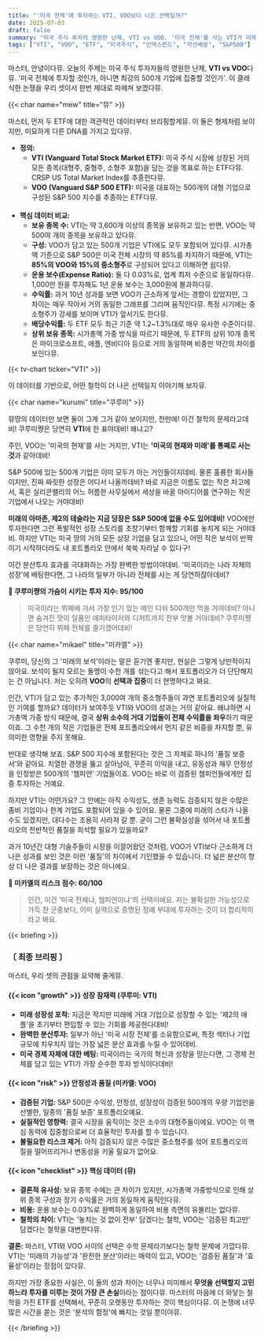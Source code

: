 ```yaml
---
title: "'미국 전체'에 투자하는 VTI, VOO보다 나은 선택일까?"
date: 2025-07-03
draft: false
summary: "미국 주식 투자의 영원한 난제, VTI vs VOO. '미국 전체'를 사는 VTI가 미래의 성장주를 포착할 수 있다는 쿠루미의 주장과, '검증된 500개 기업'에 집중하는 VOO가 더 효율적이라는 미카엘의 주장이 격돌합니다. 두 ETF의 미묘한 철학적 차이와 거의 동일한 성과 데이터를 통해 최고의 선택이 무엇인지 분석합니다."
tags: ["VTI", "VOO", "ETF", "미국주식", "인덱스펀드", "자산배분", "S&P500"]
---
```


<p>마스터, 안녕이다뮤. 오늘의 주제는 미국 주식 투자자들의 영원한 난제, <strong>VTI vs VOO</strong>다뮤. '미국 전체에 투자할 것인가, 아니면 최강의 500개 기업에 집중할 것인가'. 이 클래식한 논쟁을 우리 셋이서 한번 제대로 파헤쳐 보겠다뮤.</p>

{{< char name="mew" title="뮤" >}}
<p>마스터, 먼저 두 ETF에 대한 객관적인 데이터부터 브리핑할게뮤. 이 둘은 형제처럼 보이지만, 미묘하게 다른 DNA를 가지고 있다뮤.</p>
<ul>
    <li><strong>정의:</strong>
        <ul>
            <li><strong>VTI (Vanguard Total Stock Market ETF):</strong> 미국 주식 시장에 상장된 거의 모든 종목(대형주, 중형주, 소형주 포함)을 담는 것을 목표로 하는 ETF다뮤. CRSP US Total Market Index를 추종한다뮤.</li>
            <li><strong>VOO (Vanguard S&P 500 ETF):</strong> 미국을 대표하는 500개의 대형 기업으로 구성된 S&P 500 지수를 추종하는 ETF다뮤.</li>
        </ul>
    </li><br>
    <li><strong>핵심 데이터 비교:</strong>
        <ul>
            <li><strong>보유 종목 수:</strong> VTI는 약 3,600개 이상의 종목을 보유하고 있는 반면, VOO는 약 500여 개의 종목을 보유하고 있다뮤.</li>
            <li><strong>구성:</strong> VOO가 담고 있는 500개 기업은 VTI에도 모두 포함되어 있다뮤. 시가총액 기준으로 S&P 500은 미국 전체 시장의 약 85%를 차지하기 때문에, VTI는 <strong>85%의 VOO와 15%의 중소형주</strong>로 구성되어 있다고 이해하면 쉽다뮤.</li>
            <li><strong>운용 보수(Expense Ratio):</strong> 둘 다 0.03%로, 업계 최저 수준으로 동일하다뮤. 1,000만 원을 투자해도 1년 운용 보수는 3,000원에 불과하다뮤.</li>
            <li><strong>수익률:</strong> 과거 10년 성과를 보면 VOO가 근소하게 앞서는 경향이 있었지만, 그 차이는 매우 작아서 거의 동일한 그래프를 그리며 움직인다뮤. 특정 시기에는 중소형주가 강세를 보이며 VTI가 앞서기도 한다뮤.</li>
            <li><strong>배당수익률:</strong> 두 ETF 모두 최근 기준 약 1.2~1.3%대로 매우 유사한 수준이다뮤.</li>
            <li><strong>상위 보유 종목:</strong> 시가총액 가중 방식을 따르기 때문에, 두 ETF의 상위 10개 종목은 마이크로소프트, 애플, 엔비디아 등으로 거의 동일하며 비중만 약간의 차이를 보인다뮤.</li>
        </ul>
    </li>
</ul>
{{< tv-chart ticker="VTI" >}}
<p>이 데이터를 기반으로, 어떤 철학이 더 나은 선택일지 이야기해 보자뮤.</p>

{{< char name="kurumi" title="쿠루미" >}}
<p>뮤땅의 데이터만 보면 둘이 그게 그거 같아 보이지만, 천만에! 이건 철학의 문제라고데비! 쿠루미쨩은 당연히 <strong>VTI</strong>에 한 표야데비! 왜냐고?</p>
<p>주인, VOO는 '미국의 현재'를 사는 거지만, VTI는 <strong>'미국의 현재와 미래'를 통째로 사는 것</strong>과 같아데비!</p>
<p>S&P 500에 있는 500개 기업은 이미 모두가 아는 거인들이지데비. 물론 훌륭한 회사들이지만, 진짜 짜릿한 성장은 어디서 나올까데비? 바로 지금은 이름도 없는 작은 차고에서, 혹은 실리콘밸리의 어느 허름한 사무실에서 세상을 바꿀 아이디어를 연구하는 작은 기업에서 나오는 거야데비!</p>
<p><strong>미래의 아마존, 제2의 테슬라는 지금 당장은 S&P 500에 없을 수도 있어데비!</strong> VOO에만 투자한다면 그런 폭발적인 성장 스토리를 초창기부터 함께할 기회를 놓치게 되는 거야데비. 하지만 VTI는 미국 땅의 거의 모든 상장 기업을 담고 있으니, 어떤 작은 보석이 반짝이기 시작하더라도 내 포트폴리오 안에서 쑥쑥 자라날 수 있다구!</p>
<p>이건 분산투자 효과를 극대화하는 가장 완벽한 방법이야데비. '미국이라는 나라 자체의 성장'에 베팅한다면, 그 나라의 일부가 아니라 전체를 사는 게 당연하잖아데비?</p>
<p><strong>💖 쿠루미쨩의 가슴이 시키는 투자 지수: 95/100</strong><br>
<blockquote>
미국이라는 뷔페에 가서 가장 인기 있는 메인 디쉬 500개만 먹을 거야데비? 아니면 숨겨진 맛이 일품인 애피타이저와 디저트까지 전부 맛볼 거야데비? 쿠루미쨩은 당연히 뷔페 전체를 즐기겠어데비!</p>
</blockquote>

{{< char name="mikael" title="미카엘" >}}
<p>쿠루미, 당신의 그 '미래의 보석'이라는 말은 듣기엔 좋지만, 현실은 그렇게 낭만적이지 않아요. 보석이 될지 모르는 돌멩이 수천 개를 섞는다고 해서 포트폴리오가 더 단단해지는 건 아닙니다. 저는 오히려 <strong>VOO</strong>의 <strong>선택과 집중</strong>이 더 현명하다고 봐요.</p>
<p>인간, VTI가 담고 있는 추가적인 3,000여 개의 중소형주들이 과연 포트폴리오에 실질적인 기여를 할까요? 데이터가 보여주듯 VTI와 VOO의 성과는 거의 같아요. 왜냐하면 시가총액 가중 방식 때문에, 결국 <strong>상위 소수의 거대 기업들이 전체 수익률을 좌우</strong>하기 때문이죠. 그 수천 개의 작은 기업들은 전체 포트폴리오에서 먼지 같은 비중을 차지할 뿐, 유의미한 영향을 주지 못해요.</p>
<p>반대로 생각해 보죠. S&P 500 지수에 포함된다는 것은 그 자체로 하나의 '품질 보증서'와 같아요. 치열한 경쟁을 뚫고 살아남아, 꾸준히 이익을 내고, 유동성과 재무 안정성을 인정받은 500개의 '챔피언' 기업들이죠. VOO는 바로 이 검증된 챔피언들에게만 집중 투자하는 거예요.</p>
<p>하지만 VTI는 어떤가요? 그 안에는 아직 수익성도, 생존 능력도 검증되지 않은 수많은 좀비 기업이나 한계 기업도 포함되어 있을 수 있어요. 물론 그중에 미래의 스타가 나올 수도 있겠지만, 대다수는 조용히 사라져 갈 뿐. 굳이 그런 불확실성을 섞어서 내 포트폴리오의 전반적인 품질을 희석할 필요가 있을까요?</p>
<p>과거 10년간 대형 기술주들이 시장을 이끌어왔던 것처럼, VOO가 VTI보다 근소하게 더 나은 성과를 보인 것은 이런 '품질'의 차이에서 기인했을 수 있습니다. 더 넓은 분산이 항상 더 나은 결과를 보장하는 것은 아니에요.</p>
<p><strong>🚨 미카엘의 리스크 점수: 60/100</strong><br>
<blockquote>
인간, 이건 '미국 전체냐, 챔피언이냐'의 선택이에요. 저는 불확실한 가능성으로 가득 찬 군중보다, 이미 실력으로 증명된 정예 부대에 투자하는 것이 더 합리적이라고 봐요.</p>
</blockquote>

{{< briefing >}}
<h3><strong>〔 최종 브리핑 〕</strong></h3>
<p>마스터, 우리 셋의 관점을 요약해 줄게뮤.</p>

<h4><span class="svg-icon">{{< icon "growth" >}}</span> 성장 잠재력 (쿠루미: VTI)</h4>
<ul>
    <li><strong>미래 성장성 포착:</strong> 지금은 작지만 미래에 거대 기업으로 성장할 수 있는 '제2의 애플'을 초기부터 편입할 수 있는 기회를 제공한다데비!</li>
    <li><strong>완벽한 분산투자:</strong> 일부가 아닌 '미국 시장 전체'를 소유함으로써, 특정 섹터나 기업 규모에 치우치지 않는 가장 넓은 분산 효과를 누릴 수 있어데비.</li>
    <li><strong>미국 경제 자체에 대한 베팅:</strong> 미국이라는 국가의 혁신과 성장을 믿는다면, 그 경제 전체를 담고 있는 VTI가 가장 순수한 투자 방식이다데비!</li>
</ul>

<h4><span class="svg-icon">{{< icon "risk" >}}</span> 안정성과 품질 (미카엘: VOO)</h4>
<ul>
    <li><strong>검증된 기업:</strong> S&P 500은 수익성, 안정성, 성장성이 검증된 500개의 우량 기업만을 선별한, 일종의 '품질 보증' 포트폴리오예요.</li>
    <li><strong>실질적인 영향력:</strong> 결국 시장을 움직이는 것은 소수의 대형주들이에요. VOO는 이 핵심 동력에 집중함으로써 더 효율적인 투자를 할 수 있습니다.</li>
    <li><strong>불필요한 리스크 제거:</strong> 아직 검증되지 않은 수많은 중소형주를 섞어 포트폴리오의 질을 떨어뜨리거나 변동성을 키울 필요가 없어요.</li>
</ul>

<h4><span class="svg-icon">{{< icon "checklist" >}}</span> 핵심 데이터 (뮤)</h4>
<ul>
    <li><strong>결론적 유사성:</strong> 보유 종목 수에는 큰 차이가 있지만, 시가총액 가중방식으로 인해 상위 종목 구성과 장기 수익률은 거의 동일하게 움직인다뮤.</li>
    <li><strong>비용:</strong> 운용 보수는 0.03%로 완벽하게 동일하여 비용 측면의 유불리는 없다뮤.</li>
    <li><strong>철학의 차이:</strong> VTI는 '놓치는 것 없이 전부' 담겠다는 철학, VOO는 '검증된 최고만' 담겠다는 철학을 대변한다뮤.</li>
</ul>

<div class="final-conclusion">
    <p><strong>결론:</strong> 마스터, VTI와 VOO 사이의 선택은 수학 문제라기보다는 철학 문제에 가깝다뮤. VTI는 '미래의 가능성'과 '완전한 분산'이라는 매력이 있고, VOO는 '검증된 품질'과 '효율성'이라는 장점이 있다뮤.</p>
    <p>하지만 가장 중요한 사실은, 이 둘의 성과 차이는 너무나 미미해서 <strong>무엇을 선택할지 고민하느라 투자를 미루는 것이 가장 큰 손실</strong>이라는 점이다뮤. 마스터의 마음에 더 와닿는 철학을 가진 ETF를 선택해서, 꾸준히 오랫동안 투자하는 것이 핵심이다뮤. 이 논쟁에 너무 많은 시간을 쏟는 것은 '분석의 함정'에 빠지는 것일 뿐이야뮤.</p>
</div>
{{< /briefing >}}